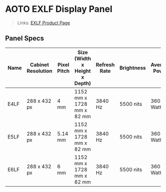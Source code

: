 # AOTO EXLF Display Panel

> Links: [EXLF Product Page](https://en.aoto.com/products/exlf-series.html)

## Panel Specs

| Name    | Cabinet Resolution | Pixel Pitch | Size (Width x Height x Depth) | Refresh Rate | Brightness | Average Power |
|---------|--------------------|-------------|-------------------------------|--------------|------------|---------------|
| E4LF    | 288 x 432 px       | 4 mm        | 1152 mm x 1728 mm x 82 mm     | 3840 Hz      | 5500 nits  | 360 Watts     |
| E5LF    | 288 x 432 px       | 5.14 mm     | 1152 mm x 1728 mm x 82 mm     | 3840 Hz      | 5500 nits  | 360 Watts     |
| E6LF    | 288 x 432 px       | 6 mm        | 1152 mm x 1728 mm x 82 mm     | 3840 Hz      | 5500 nits  | 360 Watts     |

